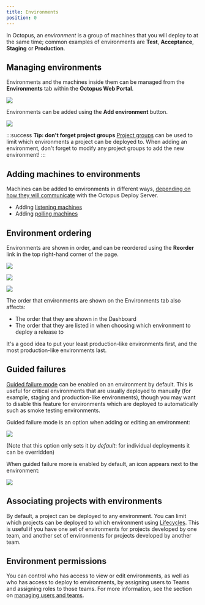 ```yaml
---
title: Environments
position: 0
---
```



In Octopus, an *environment* is a group of machines that you will deploy to at the same time; common examples of environments are **Test**, **Acceptance**, **Staging** or **Production**.

## Managing environments


Environments and the machines inside them can be managed from the **Environments** tab within the **Octopus Web Portal**.


![](/docs/images/3048106/3277884.png)


Environments can be added using the **Add environment** button.


![](/docs/images/3048106/3277883.png)




:::success
**Tip: don&#39;t forget project groups**
[Project groups](/docs/home/key-concepts/project-groups.md) can be used to limit which environments a project can be deployed to. When adding an environment, don't forget to modify any project groups to add the new environment!
:::




## Adding machines to environments


Machines can be added to environments in different ways, [depending on how they will communicate](/docs/home/installation/installing-tentacles.md) with the Octopus Deploy Server.

- Adding [listening machines](/docs/home/installation/installing-tentacles/listening-tentacles.md)
- Adding [polling machines](/docs/home/installation/installing-tentacles/polling-tentacles.md)


## Environment ordering


Environments are shown in order, and can be reordered using the **Reorder** link in the top right-hand corner of the page.


![](/docs/images/3048106/3277879.png)


![](/docs/images/3048106/3277882.png)


![](/docs/images/3048106/3277880.png)


The order that environments are shown on the Environments tab also affects:

- The order that they are shown in the Dashboard
- The order that they are listed in when choosing which environment to deploy a release to



It's a good idea to put your least production-like environments first, and the most production-like environments last.

## Guided failures


[Guided failure mode](/docs/home/deploying-applications/guided-failures.md) can be enabled on an environment by default. This is useful for critical environments that are usually deployed to manually (for example, staging and production-like environments), though you may want to disable this feature for environments which are deployed to automatically such as smoke testing environments.


Guided failure mode is an option when adding or editing an environment:


![](/docs/images/3048106/3277881.png)


(Note that this option only sets it *by* *default*: for individual deployments it can be overridden)


When guided failure more is enabled by default, an icon appears next to the environment:


![](/docs/images/3048106/3277878.png)

## Associating projects with environments


By default, a project can be deployed to any environment. You can limit which projects can be deployed to which environment using [Lifecycles](/docs/home/key-concepts/lifecycles.md). This is useful if you have one set of environments for projects developed by one team, and another set of environments for projects developed by another team.

## Environment permissions


You can control who has access to view or edit environments, as well as who has access to deploy to environments, by assigning users to Teams and assigning roles to those teams. For more information, see the section on [managing users and teams](/docs/home/administration/managing-users-and-teams.md).
